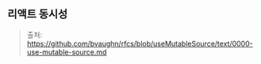 ## 리액트 동시성

> 출처: https://github.com/bvaughn/rfcs/blob/useMutableSource/text/0000-use-mutable-source.md